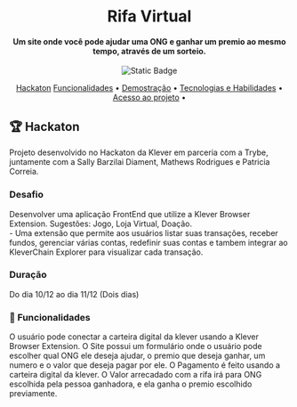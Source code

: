 <h1 align="center"> Rifa Virtual </h1>
<h4 align="center"> 
   Um site onde você pode ajudar uma ONG e ganhar um premio ao mesmo tempo, através de um sorteio.<br/>
</h4>

<p align="center">
  <img alt="Static Badge" src="https://img.shields.io/static/v1?label=STATUS&message=Protótipo&color=blue&style=for-the-badge">
</p>

<p align="center">
  <a href="#hackaton">Hackaton</a>
  <a href="#funcionalidades">Funcionalidades</a> •
  <a href="#demostração">Demostração</a> •
  <a href="#tecnologias-habilidades">Tecnologias e Habilidades</a> •
  <a href="#acesso-ao-projeto">Acesso ao projeto</a> •
</p>

 <h2 id="hackaton"> 🏆 Hackaton </h3>
 Projeto desenvolvido no Hackaton da Klever em parceria com a Trybe, juntamente com a Sally Barzilai Diament, Mathews Rodrigues e Patricia Correia.
 <h3>Desafio</h2>
 <p>Desenvolver uma aplicação FrontEnd que utilize a Klever Browser Extension. Sugestões: Jogo, Loja Virtual, Doação. <br />
   - Uma extensão que permite aos usuários listar suas transações, receber fundos, gerenciar várias contas, redefinir suas contas e tambem integrar ao KleverChain     Explorer para visualizar cada transação.
 </p>
 <h3>Duração</h2>
 Do dia 10/12 ao dia 11/12 (Dois dias)

 <h3 id="funcionalidades"> 🔨 Funcionalidades </h3>
 O usuário pode conectar a carteira digital da klever usando a Klever Browser Extension.
 O Site possui um formulário onde o usuário pode escolher qual ONG ele deseja ajudar,
 o premio que deseja ganhar, um numero e o valor que deseja pagar por ele.
 O Pagamento é feito usando a carteira digital da klever.
 O Valor arrecadado com a rifa irá para ONG escolhida pela pessoa ganhadora, e ela ganha o premio escolhido previamente.

 
